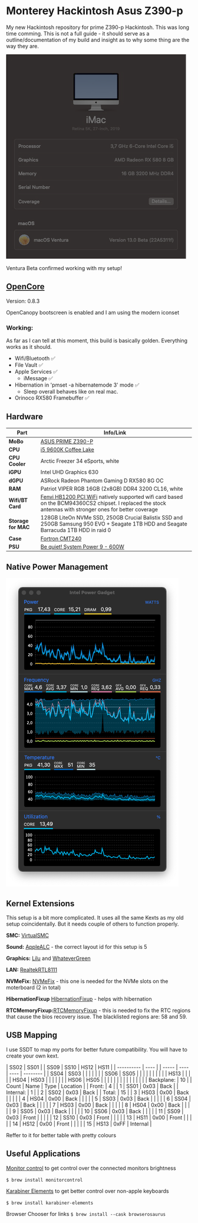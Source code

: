 # Monterey Hackintosh Asus Z390-p
My new Hackintosh repository for prime Z390-p Hackintosh. This was long time comming. This is not a full guide - it should serve as a outline/documentation of my build and insight as to why some thing are the way they are.

![SysInfo](https://github.com/DMNerd/Hackintosh/blob/main/Extra/Screenshots/Info.png)

Ventura Beta confirmed working with my setup!

## [OpenCore](https://github.com/acidanthera/OpenCorePkg/releases) 

Version: 0.8.3

OpenCanopy bootscreen is enabled and I am using the modern iconset

### Working:

As far as I can tell at this moment, this build is basically golden. Everything works as it should.

* Wifi/Bluetooth ✅
* File Vault ✅
* Apple Services ✅
    * iMessage  ✅
* Hibernation in 'pmset -a hibernatemode 3' mode ✅
    * Sleep overall behaves like on real mac.
* Orinoco RX580 Framebuffer ✅

## Hardware 
| Part | Info/Link |
| --- | --- |
| **MoBo** | [ASUS PRIME Z390-P](https://www.asus.com/Motherboards-Components/Motherboards/All-series/PRIME-Z390-P/) |
| **CPU** | [i5 9600K Coffee Lake](https://ark.intel.com/content/www/us/en/ark/products/134896/intel-core-i5-9600k-processor-9m-cache-up-to-4-60-ghz.html) |
| **CPU Cooler** | Arctic Freezer 34 eSports, white|
| **iGPU** |  Intel UHD Graphics 630 |
| **dGPU** | ASRock Radeon Phantom Gaming D RX580 8G OC |
| **RAM** | Patriot VIPER RGB 16GB (2x8GB) DDR4 3200 CL16, white|
| **Wifi/BT Card** | [Fenvi HB1200 PCI WiFi](https://www.aliexpress.com/item/33034394024.html?spm=a2g0s.9042311.0.0.69f64c4dVPLsGp) natively supported wifi card based on the BCM94360CS2 chipset. I replaced the stock antennas with stronger ones for better coverage |
| **Storage for MAC** | 128GB LiteOn NVMe SSD, 250GB Crucial Balistix SSD and 250GB Samsung 950 EVO + Seagate 1TB HDD and Seagate Barracuda 1TB HDD in raid 0|
| **Case** | [Fortron CMT240](https://www.fsp-europe.com/cmt240/) |
| **PSU** | [Be quiet! System Power 9 - 600W ](https://www.bequiet.com/en/powersupply/1279) |

## Native Power Management

![PM](https://github.com/DMNerd/Hackintosh/blob/main/Extra/Screenshots/pm.png)

## Kernel Extensions 

This setup is a bit more complicated. It uses all the same Kexts as my old setup coincidentally. But it needs couple of others to function properly.


**SMC:** [VirtualSMC](https://github.com/acidanthera/VirtualSMC/releases)

**Sound:** [AppleALC](https://github.com/acidanthera/applealc/releases) - the correct layout id for this setup is 5

**Graphics:** [Lilu](https://github.com/acidanthera/lilu/releases) and [WhateverGreen](https://github.com/acidanthera/whatevergreen/releases)

**LAN:** [RealtekRTL8111](https://github.com/Mieze/RTL8111_driver_for_OS_X) 

**NVMeFix:** [NVMeFix](https://github.com/acidanthera/NVMeFix/releases) - this one is needed for the NVMe slots on the moterboard (2 in total)

**HibernationFixup** [HibernationFixup](https://github.com/acidanthera/HibernationFixup/releases) - helps with hibernation

**RTCMemoryFixup:**[RTCMemoryFixup](https://github.com/acidanthera/RTCMemoryFixup/releases/tag/1.0.7) - this is needed to fix the RTC regions that cause the bios recovery issue. The blacklisted regions are: 58 and 59.

## USB Mapping

I use SSDT to map my ports for better future compatibility. You will have to create your own kext.

| SS02       | SS01 |  | SS09  | SS10 | HS12 | HS11     |
| ---------- | ---- |  | ----- | ---- | ---- | -------- |
| SS04       | SS03 |  |       |      |      |          |
| SS06       | SS05 |  |       |      |      |          |
|            |      |  | HS13  |      |      |          |
| HS04       | HS03 |  |       |      |      |          |
| HS06       | HS05 |  |       |      |      |          |
|            |      |  |       |      |      |          |
| Backplane: | 10   |  | Count | Name | Type | Location |
| Front:     | 4    |  | 1     | SS01 | 0x03 | Back     |
| Internal:  | 1    |  | 2     | SS02 | 0x03 | Back     |
| Total:     | 15   |  | 3     | HS03 | 0x00 | Back     |
|            |      |  | 4     | HS04 | 0x00 | Back     |
|            |      |  | 5     | SS03 | 0x03 | Back     |
|            |      |  | 6     | SS04 | 0x03 | Back     |
|            |      |  | 7     | HS03 | 0x00 | Back     |
|            |      |  | 8     | HS04 | 0x00 | Back     |
|            |      |  | 9     | SS05 | 0x03 | Back     |
|            |      |  | 10    | SS06 | 0x03 | Back     |
|            |      |  | 11    | SS09 | 0x03 | Front    |
|            |      |  | 12    | SS10 | 0x03 | Front    |
|            |      |  | 13    | HS11 | 0x00 | Front    |
|            |      |  | 14    | HS12 | 0x00 | Front    |
|            |      |  | 15    | HS13 | 0xFF | Internal |

Reffer to it for better table with pretty colours

## Useful Applications

[Monitor control](https://github.com/MonitorControl/MonitorControl) to get control over the connected monitors brightness 

`$ brew install monitorcontrol`

[Karabiner Elements](https://karabiner-elements.pqrs.org) to get better control over non-apple keyboards

`$ brew install karabiner-elements`

Browser Chooser for links
`$ brew install --cask browserosaurus`
